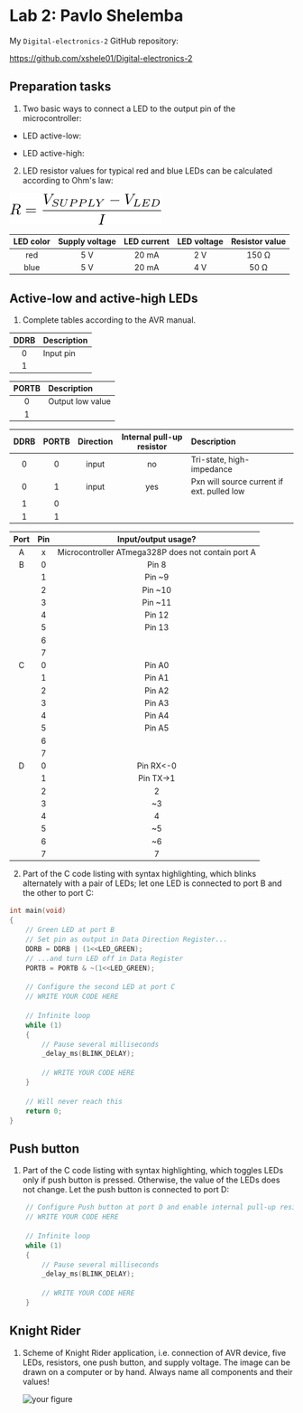 # Lab 2: Pavlo Shelemba

My `Digital-electronics-2` GitHub repository:

https://github.com/xshele01/Digital-electronics-2

## Preparation tasks

1. Two basic ways to connect a LED to the output pin of the microcontroller: 
   
* LED active-low:
  
* LED active-high:

2. LED resistor values for typical red and blue LEDs can be calculated according to Ohm's law:

![Ohm's law](Images/resistor.svg)

| **LED color** | **Supply voltage** | **LED current** | **LED voltage** | **Resistor value** |
| :-: | :-: | :-: | :-: | :-: |
| red | 5&nbsp;V | 20&nbsp;mA | 2&nbsp;V | 150 Ω |
| blue | 5&nbsp;V | 20&nbsp;mA | 4&nbsp;V | 50 Ω |


## Active-low and active-high LEDs

1. Complete tables according to the AVR manual.

| **DDRB** | **Description** |
| :-: | :-- |
| 0 | Input pin |
| 1 |  |

| **PORTB** | **Description** |
| :-: | :-- |
| 0 | Output low value |
| 1 | |

| **DDRB** | **PORTB** | **Direction** | **Internal pull-up resistor** | **Description** |
| :-: | :-: | :-: | :-: | :-- |
| 0 | 0 | input | no | Tri-state, high-impedance |
| 0 | 1 | input | yes | Pxn will source current if ext. pulled low |
| 1 | 0 | | | |
| 1 | 1 | | | |

| **Port** | **Pin** | **Input/output usage?** |
| :-: | :-: | :-: |
| A | x | Microcontroller ATmega328P does not contain port A | 
| B | 0 | Pin 8 |
|  | 1 | Pin ~9 |
|  | 2 | Pin ~10 |
|  | 3 | Pin ~11 | 
|  | 4 | Pin 12 |
|  | 5 | Pin 13 |
|  | 6 |  |
|  | 7 |  | 
| C | 0 | Pin A0 |
|  | 1 | Pin A1 |
|  | 2 | Pin A2 |
|  | 3 | Pin A3 | 
|  | 4 | Pin A4 |
|  | 5 | Pin A5 |
|  | 6 |  |
|  | 7 |  | 
| D | 0 | Pin RX<-0 |
|  | 1 | Pin TX->1 |
|  | 2 | 2 |
|  | 3 | ~3 |
|  | 4 | 4 |
|  | 5 | ~5 |
|  | 6 | ~6 |
|  | 7 | 7 |

2. Part of the C code listing with syntax highlighting, which blinks alternately with a pair of LEDs; let one LED is connected to port B and the other to port C:

```c
int main(void)
{
    // Green LED at port B
    // Set pin as output in Data Direction Register...
    DDRB = DDRB | (1<<LED_GREEN);
    // ...and turn LED off in Data Register
    PORTB = PORTB & ~(1<<LED_GREEN);

    // Configure the second LED at port C
    // WRITE YOUR CODE HERE

    // Infinite loop
    while (1)
    {
        // Pause several milliseconds
        _delay_ms(BLINK_DELAY);

        // WRITE YOUR CODE HERE
    }

    // Will never reach this
    return 0;
}
```


## Push button

1. Part of the C code listing with syntax highlighting, which toggles LEDs only if push button is pressed. Otherwise, the value of the LEDs does not change. Let the push button is connected to port D:

```c
    // Configure Push button at port D and enable internal pull-up resistor
    // WRITE YOUR CODE HERE

    // Infinite loop
    while (1)
    {
        // Pause several milliseconds
        _delay_ms(BLINK_DELAY);

        // WRITE YOUR CODE HERE
    }
```


## Knight Rider

1. Scheme of Knight Rider application, i.e. connection of AVR device, five LEDs, resistors, one push button, and supply voltage. The image can be drawn on a computer or by hand. Always name all components and their values!

   ![your figure]()
